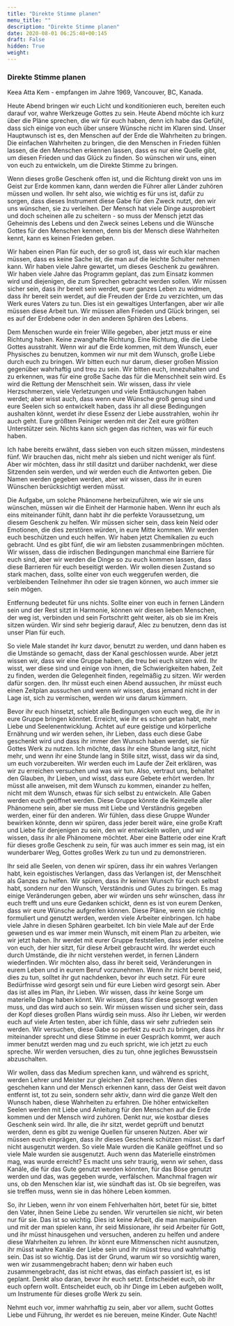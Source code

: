 ```yaml
---
title: "Direkte Stimme planen"
menu_title: ""
description: "Direkte Stimme planen"
date: 2020-08-01 06:25:48+00:145
draft: False
hidden: True
weight:
---
```

### Direkte Stimme planen

Keea Atta Kem - empfangen im Jahre 1969, Vancouver, BC, Kanada.

Heute Abend bringen wir euch Licht und konditionieren euch, bereiten euch darauf vor, wahre Werkzeuge Gottes zu sein. Heute Abend möchte ich kurz über die Pläne sprechen, die wir für euch haben, denn ich habe das Gefühl, dass sich einige von euch über unsere Wünsche nicht im Klaren sind. Unser Hauptwunsch ist es, den Menschen auf der Erde die Wahrheiten zu bringen. Die einfachen Wahrheiten zu bringen, die den Menschen in Frieden fühlen lassen, die den Menschen erkennen lassen, dass es nur eine Quelle gibt, um diesen Frieden und das Glück zu finden. So wünschen wir uns, einen von euch zu entwickeln, um die Direkte Stimme zu bringen.

Wenn dieses große Geschenk offen ist, und die Richtung direkt von uns im Geist zur Erde kommen kann, dann werden die Führer aller Länder zuhören müssen und wollen. Ihr seht also, wie wichtig es für uns ist, dafür zu sorgen, dass dieses Instrument diese Gabe für den Zweck nutzt, den wir uns wünschen, sie zu verleihen. Der Mensch hat viele Dinge ausprobiert und doch scheinen alle zu scheitern - so muss der Mensch jetzt das Geheimnis des Lebens und den Zweck seines Lebens und die Wünsche Gottes für den Menschen kennen, denn bis der Mensch diese Wahrheiten kennt, kann es keinen Frieden geben.

Wir haben einen Plan für euch, der so groß ist, dass wir euch klar machen müssen, dass es keine Sache ist, die man auf die leichte Schulter nehmen kann. Wir haben viele Jahre gewartet, um dieses Geschenk zu gewähren. Wir haben viele Jahre das Programm geplant, das zum Einsatz kommen wird und diejenigen, die zum Sprechen gebracht werden sollen. Wir müssen sicher sein, dass ihr bereit sein werdet, euer ganzes Leben zu widmen, dass ihr bereit sein werdet, auf die Freuden der Erde zu verzichten, um das Werk eures Vaters zu tun. Dies ist ein gewaltiges Unterfangen, aber wir alle müssen diese Arbeit tun. Wir müssen allen Frieden und Glück bringen, sei es auf der Erdebene oder in den anderen Sphären des Lebens.

Dem Menschen wurde ein freier Wille gegeben, aber jetzt muss er eine Richtung haben. Keine zwanghafte Richtung. Eine Richtung, die die Liebe Gottes ausstrahlt. Wenn wir auf die Erde kommen, mit dem Wunsch, euer Physisches zu benutzen, kommen wir nur mit dem Wunsch, große Liebe durch euch zu bringen. Wir bitten euch nur darum, dieser großen Mission gegenüber wahrhaftig und treu zu sein. Wir bitten euch, innezuhalten und zu erkennen, was für eine große Sache das für die Menschheit sein wird. Es wird die Rettung der Menschheit sein. Wir wissen, dass ihr viele Herzschmerzen, viele Verletzungen und viele Enttäuschungen haben werdet; aber wisst auch, dass wenn eure Wünsche groß genug sind und eure Seelen sich so entwickelt haben, dass ihr all diese Bedingungen aushalten könnt, werdet ihr diese Essenz der Liebe ausstrahlen, wohin ihr auch geht. Eure größten Peiniger werden mit der Zeit eure größten Unterstützer sein. Nichts kann sich gegen das richten, was wir für euch haben.

Ich habe bereits erwähnt, dass sieben von euch sitzen müssen, mindestens fünf. Wir brauchen das, nicht mehr als sieben und nicht weniger als fünf. Aber wir möchten, dass ihr still dasitzt und darüber nachdenkt, wer diese Sitzenden sein werden, und wir werden euch die Antworten geben. Die Namen werden gegeben werden, aber wir wissen, dass ihr in euren Wünschen berücksichtigt werden müsst.

Die Aufgabe, um solche Phänomene herbeizuführen, wie wir sie uns wünschen, müssen wir die Einheit der Harmonie haben. Wenn ihr euch als eins miteinander fühlt, dann habt ihr die perfekte Voraussetzung, um diesem Geschenk zu helfen. Wir müssen sicher sein, dass kein Neid oder Emotionen, die dies zerstören würden, in eure Mitte kommen. Wir werden euch beschützen und euch helfen. Wir haben jetzt Chemikalien zu euch gebracht. Und es gibt fünf, die wir am liebsten zusammenbringen möchten. Wir wissen, dass die irdischen Bedingungen manchmal eine Barriere für euch sind, aber wir werden die Dinge so zu euch kommen lassen, dass diese Barrieren für euch beseitigt werden. Wir wollen diesen Zustand so stark machen, dass, sollte einer von euch weggerufen werden, die verbleibenden Teilnehmer ihn oder sie tragen können, wo auch immer sie sein mögen.

Entfernung bedeutet für uns nichts. Sollte einer von euch in fernen Ländern sein und der Rest sitzt in Harmonie, können wir diesen lieben Menschen, der weg ist, verbinden und sein Fortschritt geht weiter, als ob sie im Kreis sitzen würden. Wir sind sehr begierig darauf, Alec zu benutzen, denn das ist unser Plan für euch.

So viele Male standet ihr kurz davor, benutzt zu werden, und dann haben es die Umstände so gemacht, dass der Kanal geschlossen wurde. Aber jetzt wissen wir, dass wir eine Gruppe haben, die treu bei euch sitzen wird. Ihr wisst, wer diese sind und einige von ihnen, die Schwierigkeiten haben, Zeit zu finden, werden die Gelegenheit finden, regelmäßig zu sitzen. Wir werden dafür sorgen. den. Ihr müsst euch einen Abend aussuchen, ihr müsst euch einen Zeitplan aussuchen und wenn wir wissen, dass jemand nicht in der Lage ist, sich zu vermischen, werden wir uns darum kümmern.

Bevor ihr euch hinsetzt, schiebt alle Bedingungen von euch weg, die ihr in eure Gruppe bringen könntet. Erreicht, wie ihr es schon getan habt, mehr Liebe und Seelenentwicklung. Achtet auf eure geistige und körperliche Ernährung und wir werden sehen, ihr Lieben, dass euch diese Gabe geschenkt wird und dass ihr immer den Wunsch haben werdet, sie für Gottes Werk zu nutzen. Ich möchte, dass ihr eine Stunde lang sitzt, nicht mehr, und wenn ihr eine Stunde lang in Stille sitzt, wisst, dass wir da sind, um euch vorzubereiten. Wir werden euch im Laufe der Zeit erklären, was wir zu erreichen versuchen und was wir tun. Also, vertraut uns, behaltet den Glauben, ihr Lieben, und wisst, dass eure Gebete erhört werden. Ihr müsst alle anweisen, mit dem Wunsch zu kommen, einander zu helfen, nicht mit dem Wunsch, etwas für sich selbst zu entwickeln. Alle Gaben werden euch geöffnet werden. Diese Gruppe könnte die Keimzelle aller Phänomene sein, aber sie muss mit Liebe und Verständnis gegeben werden, einer für den anderen. Wir fühlen, dass diese Gruppe Wunder bewirken könnte, denn wir spüren, dass jeder bereit wäre, eine große Kraft und Liebe für denjenigen zu sein, den wir entwickeln wollen, und wir wissen, dass ihr alle Phänomene möchtet. Aber eine Batterie oder eine Kraft für dieses große Geschenk zu sein, für was auch immer es sein mag, ist ein wunderbarer Weg, Gottes großes Werk zu tun und zu demonstrieren.

Ihr seid alle Seelen, von denen wir spüren, dass ihr ein wahres Verlangen habt, kein egoistisches Verlangen, dass das Verlangen ist, der Menschheit als Ganzes zu helfen. Wir spüren, dass ihr keinen Wunsch für euch selbst habt, sondern nur den Wunsch, Verständnis und Gutes zu bringen. Es mag einige Veränderungen geben, aber wir würden uns sehr wünschen, dass ihr euch trefft und uns eure Gedanken schickt, denn es ist von eurem Denken, dass wir eure Wünsche aufgreifen können. Diese Pläne, wenn sie richtig formuliert und genutzt werden, werden viele Arbeiter einbringen. Ich habe viele Jahre in diesen Sphären gearbeitet. Ich bin viele Male auf der Erde gewesen und es war immer mein Wunsch, mit einem Plan zu arbeiten, wie wir jetzt haben. Ihr werdet mit eurer Gruppe feststellen, dass jeder einzelne von euch, der hier sitzt, für diese Arbeit gebraucht wird. Ihr werdet euch durch Umstände, die ihr nicht verstehen werdet, in fernen Ländern wiederfinden. Wir möchten also, dass ihr bereit seid, Veränderungen in eurem Leben und in eurem Beruf vorzunehmen. Wenn ihr nicht bereit seid, dies zu tun, solltet ihr gut nachdenken, bevor ihr euch setzt. Für eure Bedürfnisse wird gesorgt sein und für eure Lieben wird gesorgt sein. Aber das ist alles im Plan, ihr Lieben. Wir wissen, dass ihr keine Sorge um materielle Dinge haben könnt. Wir wissen, dass für diese gesorgt werden muss, und das wird auch so sein. Wir müssen wissen und sicher sein, dass der Kopf dieses großen Plans würdig sein muss. Also ihr Lieben, wir werden euch auf viele Arten testen, aber ich fühle, dass wir sehr zufrieden sein werden. Wir versuchen, diese Gabe so perfekt zu euch zu bringen, dass ihr miteinander sprecht und diese Stimme in euer Gespräch kommt, wer auch immer benutzt werden mag und zu euch spricht, wie ich jetzt zu euch spreche. Wir werden versuchen, dies zu tun, ohne jegliches Bewusstsein abzuschalten.

Wir wollen, dass das Medium sprechen kann, und während es spricht, werden Lehrer und Meister zur gleichen Zeit sprechen. Wenn dies geschehen kann und der Mensch erkennen kann, dass der Geist weit davon entfernt ist, tot zu sein, sondern sehr aktiv, dann wird die ganze Welt den Wunsch haben, diese Wahrheiten zu erfahren. Die höher entwickelten Seelen werden mit Liebe und Anleitung für den Menschen auf die Erde kommen und der Mensch wird zuhören. Denkt nur, wie kostbar dieses Geschenk sein wird. Ihr alle, die ihr sitzt, werdet geprüft und benutzt werden, denn es gibt zu wenige Quellen für unseren Nutzen. Aber wir müssen euch einprägen, dass ihr dieses Geschenk schützen müsst. Es darf nicht ausgenutzt werden. So viele Male wurden die Kanäle geöffnet und so viele Male wurden sie ausgenutzt. Auch wenn das Materielle einströmen mag, was wurde erreicht? Es macht uns sehr traurig, wenn wir sehen, dass Kanäle, die für das Gute genutzt werden könnten, für das Böse genutzt werden und das, was gegeben wurde, verfälschen. Manchmal fragen wir uns, ob den Menschen klar ist, wie sündhaft das ist. Ob sie begreifen, was sie treffen muss, wenn sie in das höhere Leben kommen.

So, ihr Lieben, wenn ihr von einem Fehlverhalten hört, betet für sie, bittet den Vater, ihnen Seine Liebe zu senden. Wir verurteilen sie nicht, wir beten nur für sie. Das ist so wichtig. Dies ist keine Arbeit, die man manipulieren und mit der man spielen kann, ihr seid Missionare, ihr seid Arbeiter für Gott, und ihr müsst hinausgehen und versuchen, anderen zu helfen und andere diese Wahrheiten zu lehren. Ihr könnt eure Mitmenschen nicht ausnutzen, ihr müsst wahre Kanäle der Liebe sein und ihr müsst treu und wahrhaftig sein. Das ist so wichtig. Das ist der Grund, warum wir so vorsichtig waren, wen wir zusammengebracht haben; denn wir haben euch zusammengebracht, das ist nicht etwas, das einfach passiert ist, es ist geplant. Denkt also daran, bevor ihr euch setzt. Entscheidet euch, ob ihr euch opfern wollt. Entscheidet euch, ob ihr Dinge im Leben aufgeben wollt, um Instrumente für dieses große Werk zu sein.

Nehmt euch vor, immer wahrhaftig zu sein, aber vor allem, sucht Gottes Liebe und Führung, ihr werdet es nie bereuen, meine Kinder. Gute Nacht!
